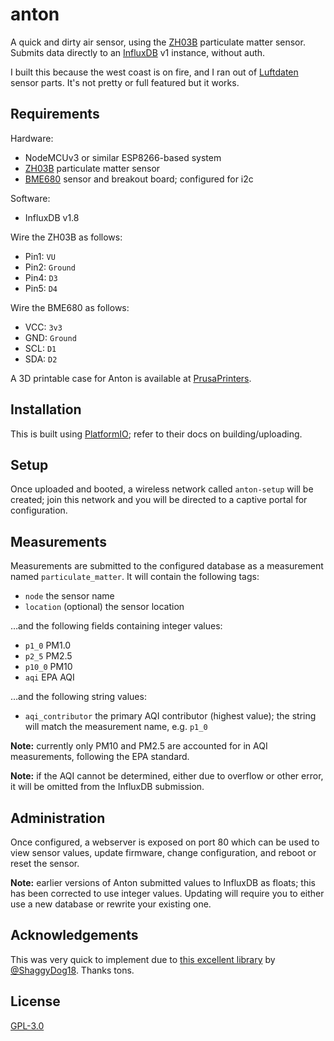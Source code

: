 # anton

A quick and dirty air sensor, using the [ZH03B][] particulate matter sensor.
Submits data directly to an [InfluxDB][] v1 instance, without auth.

I built this because the west coast is on fire, and I ran out of [Luftdaten][]
sensor parts. It's not pretty or full featured but it works.

[InfluxDB]: https://docs.influxdata.com/influxdb/v1.8/
[Luftdaten]: https://sensor.community/

## Requirements

Hardware:

* NodeMCUv3 or similar ESP8266-based system
* [ZH03B][] particulate matter sensor
* [BME680][] sensor and breakout board; configured for i2c

[ZH03B]: https://www.winsen-sensor.com/sensors/dust-sensor/zh3b.html
[BME680]: https://www.bosch-sensortec.com/products/environmental-sensors/gas-sensors-bme680/

Software:

* InfluxDB v1.8

Wire the ZH03B as follows:

* Pin1: `VU`
* Pin2: `Ground`
* Pin4: `D3`
* Pin5: `D4`

Wire the BME680 as follows:

* VCC: `3v3`
* GND: `Ground`
* SCL: `D1`
* SDA: `D2`

A 3D printable case for Anton is available at [PrusaPrinters][].

[PrusaPrinters]: https://www.prusaprinters.org/prints/40746-case-for-anton-air-quality-influxdb

## Installation

This is built using [PlatformIO][]; refer to their docs on building/uploading.

[PlatformIO]: https://platformio.org/

## Setup

Once uploaded and booted, a wireless network called `anton-setup` will be
created; join this network and you will be directed to a captive portal for
configuration.

## Measurements

Measurements are submitted to the configured database as a measurement named
`particulate_matter`. It will contain the following tags:

* `node` the sensor name
* `location` (optional) the sensor location

…and the following fields containing integer values:

* `p1_0` PM1.0
* `p2_5` PM2.5
* `p10_0` PM10
* `aqi` EPA AQI

…and the following string values:

* `aqi_contributor` the primary AQI contributor (highest value); the string will
  match the measurement name, e.g. `p1_0`

**Note:** currently only PM10 and PM2.5 are accounted for in AQI measurements,
following the EPA standard.

**Note:** if the AQI cannot be determined, either due to overflow or other
error, it will be omitted from the InfluxDB submission.

## Administration

Once configured, a webserver is exposed on port 80 which can be used to view
sensor values, update firmware, change configuration, and reboot or reset the
sensor.

**Note:** earlier versions of Anton submitted values to InfluxDB as floats; this
has been corrected to use integer values. Updating will require you to either
use a new database or rewrite your existing one.

## Acknowledgements

This was very quick to implement due to
[this excellent library](https://github.com/ShaggyDog18/SD_ZH03B) by
[@ShaggyDog18](https://github.com/ShaggyDog18/). Thanks tons.


## License

[GPL-3.0](./LICENSE)
